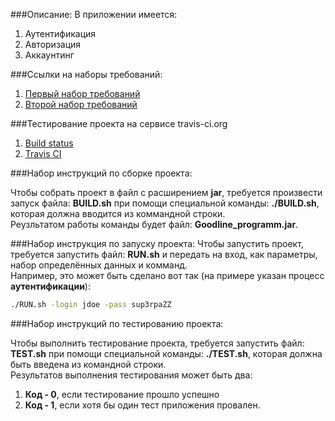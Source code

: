 ###Описание:
В приложении имеется:  
   1. Аутентификация  
   2. Авторизация  
   3. Аккаунтинг  
    
###Ссылки на наборы требований:  
   1. [Первый набор требований](Requirements1.md)  
   2. [Второй набор требований](Requirements2.md)  
    
###Тестирование проекта на сервисе travis-ci.org
   1. [Build status](https://travis-ci.org/Bullet1395/Goodline_programm.svg?branch=master)
   2. [Travis CI](https://travis-ci.org/Bullet1395/Goodline_programm?utm_source=email&utm_medium=notification)    
    
###Набор инструкций по сборке проекта: 

Чтобы собрать проект в файл с расширением **jar**, требуется произвести запуск файла: **BUILD.sh** при помощи специальной команды: **./BUILD.sh**, которая должна вводится из коммандной строки. 
<br>Реузльтатом работы команды будет файл: **Goodline_programm.jar**. 

###Набор инструкция по запуску проекта: 
Чтобы запустить проект, требуется запустить файл: **RUN.sh** и передать на вход, как параметры, набор определённых данных и комманд. 
<br>Например, это может быть сделано вот так (на примере указан процесс **аутентификации**): 
```sh 
./RUN.sh -login jdoe -pass sup3rpaZZ
``` 
###Набор инструкций по тестированию проекта: 

Чтобы выполнить тестирование проекта, требуется запустить файл: **TEST.sh** при помощи специальной команды: **./TEST.sh**, которая должна быть введена из командной строки. 
<br>Результатов выполнения тестирования может быть два: 
   1. **Код - 0**, если тестирование прошло успешно 
   2. **Код - 1**, если хотя бы один тест приложения провален.
